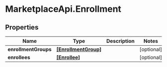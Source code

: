 # MarketplaceApi.Enrollment

## Properties
Name | Type | Description | Notes
------------ | ------------- | ------------- | -------------
**enrollmentGroups** | [**[EnrollmentGroup]**](EnrollmentGroup.md) |  | [optional] 
**enrollees** | [**[Enrollee]**](Enrollee.md) |  | [optional] 


